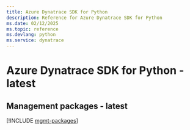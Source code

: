 ```yaml
---
title: Azure Dynatrace SDK for Python
description: Reference for Azure Dynatrace SDK for Python
ms.date: 02/12/2025
ms.topic: reference
ms.devlang: python
ms.service: dynatrace
---
```

# Azure Dynatrace SDK for Python - latest

## Management packages - latest
[!INCLUDE [mgmt-packages](dynatrace-mgmt-index.md)]